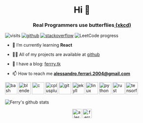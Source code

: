 <h1 align="center">Hi 👋</h1>
<h3 align="center">Real Programmers use butterflies<a href=https://xkcd.com/378/> (xkcd)</a></h3>


![visits](https://komarev.com/ghpvc/?username=ferryistaken)
[![github](https://img.shields.io/static/v1?style=flat-square&logo=github&label=&message=@Ferryistaken&color=5b5b5b&labelColor=5b5b5b)](https://github.com/Ferryistaken)
[![stackoverflow](https://img.shields.io/static/v1?style=flat-square&logo=stackoverflow&label=&message=@Ferryistaken&color=5b5b5b&labelColor=5b5b5b)](https://stackoverflow.com/users/11107045/alessandro-ferrari)
![LeetCode progress](https://leetcode-badge.chyroc.cn/?name=Ferryistaken&refresh=true) </p>

- 🌱 I’m currently learning **React**

- 👨‍💻 All of my projects are available at [github](https://github.com/Ferryistaken?tab=repositories)

- 📝 I have a blog: [ferrry.tk](https://ferrry.tk)

- 📫 How to reach me **alessandro.ferrari.2004@gmail.com**

<p align="left"><img src="https://www.vectorlogo.zone/logos/gnu_bash/gnu_bash-icon.svg" alt="bash" width="40" height="40"/> <img src="https://download.blender.org/branding/community/blender_community_badge_white.svg" alt="blender" width="40" height="40"/> <img src="https://devicons.github.io/devicon/devicon.git/icons/c/c-original.svg" alt="c" width="40" height="40"/> <img src="https://devicons.github.io/devicon/devicon.git/icons/cplusplus/cplusplus-original.svg" alt="cplusplus" width="40" height="40"/> <img src="https://www.vectorlogo.zone/logos/git-scm/git-scm-icon.svg" alt="git" width="40" height="40"/> <img src="https://www.vectorlogo.zone/logos/jekyllrb/jekyllrb-icon.svg" alt="jekyll" width="40" height="40"/> <img src="https://devicons.github.io/devicon/devicon.git/icons/linux/linux-original.svg" alt="linux" width="40" height="40"/> <img src="https://devicons.github.io/devicon/devicon.git/icons/python/python-original.svg" alt="python" width="40" height="40"/> <img src="https://devicons.github.io/devicon/devicon.git/icons/rust/rust-plain.svg" alt="rust" width="40" height="40"/> <img src="https://www.vectorlogo.zone/logos/tensorflow/tensorflow-icon.svg" alt="tensorflow" width="40" height="40"/></p>



![Ferry's github stats](https://github-readme-stats.vercel.app/api?username=Ferryistaken&count_private=true&show_icons=true&theme=gradient)
<p align="center">
<a href="https://instagram.com/alessandro.ferry" target="blank"><img align="center" src="https://cdn.jsdelivr.net/npm/simple-icons@3.0.1/icons/instagram.svg" alt="alessandro.ferry" height="30" width="30" /></a>
<a href="https://www.leetcode.com/ferryistaken" target="blank"><img align="center" src="https://cdn.jsdelivr.net/npm/simple-icons@3.0.1/icons/leetcode.svg" alt="ferryistaken" height="30" width="30" /></a>
</p>

